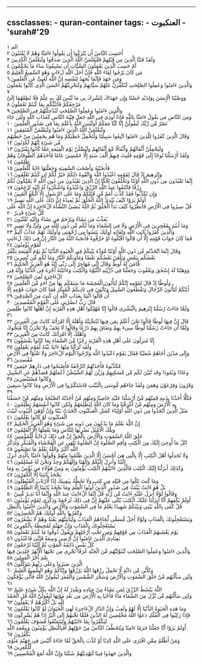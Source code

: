 
---
cssclasses:
    - quran-container
tags:
    - العنكبوت
    - 'surah#'29
---

الم  ١<br>
أَحَسِبَ النَّاسُ أَن يُتْرَكُوا أَن يَقُولُوا ءَامَنَّا وَهُمْ لَا يُفْتَنُونَ  ٢<br>
وَلَقَدْ فَتَنَّا الَّذِينَ مِن قَبْلِهِمْ فَلَيَعْلَمَنَّ اللَّهُ الَّذِينَ صَدَقُوا وَلَيَعْلَمَنَّ الْكَذِبِينَ  ٣<br>
أَمْ حَسِبَ الَّذِينَ يَعْمَلُونَ السَّئَِّاتِ أَن يَسْبِقُونَا سَاءَ مَا يَحْكُمُونَ  ٤<br>
مَن كَانَ يَرْجُوا لِقَاءَ اللَّهِ فَإِنَّ أَجَلَ اللَّهِ لَءَاتٍ وَهُوَ السَّمِيعُ الْعَلِيمُ  ٥<br>
وَمَن جَهَدَ فَإِنَّمَا يُجَهِدُ لِنَفْسِهِ إِنَّ اللَّهَ لَغَنِىٌّ عَنِ الْعَلَمِينَ  ٦<br>
وَالَّذِينَ ءَامَنُوا وَعَمِلُوا الصَّلِحَتِ لَنُكَفِّرَنَّ عَنْهُمْ سَئَِّاتِهِمْ وَلَنَجْزِيَنَّهُمْ أَحْسَنَ الَّذِى كَانُوا يَعْمَلُونَ  ٧<br>
وَوَصَّيْنَا الْإِنسَنَ بِوَلِدَيْهِ حُسْنًا وَإِن جَهَدَاكَ لِتُشْرِكَ بِى مَا لَيْسَ لَكَ بِهِ عِلْمٌ فَلَا تُطِعْهُمَا إِلَىَّ مَرْجِعُكُمْ فَأُنَبِّئُكُم بِمَا كُنتُمْ تَعْمَلُونَ  ٨<br>
وَالَّذِينَ ءَامَنُوا وَعَمِلُوا الصَّلِحَتِ لَنُدْخِلَنَّهُمْ فِى الصَّلِحِينَ  ٩<br>
وَمِنَ النَّاسِ مَن يَقُولُ ءَامَنَّا بِاللَّهِ فَإِذَا أُوذِىَ فِى اللَّهِ جَعَلَ فِتْنَةَ النَّاسِ كَعَذَابِ اللَّهِ وَلَئِن جَاءَ نَصْرٌ مِّن رَّبِّكَ لَيَقُولُنَّ إِنَّا كُنَّا مَعَكُمْ أَوَلَيْسَ اللَّهُ بِأَعْلَمَ بِمَا فِى صُدُورِ الْعَلَمِينَ  ١۰<br>
وَلَيَعْلَمَنَّ اللَّهُ الَّذِينَ ءَامَنُوا وَلَيَعْلَمَنَّ الْمُنَفِقِينَ  ١١<br>
وَقَالَ الَّذِينَ كَفَرُوا لِلَّذِينَ ءَامَنُوا اتَّبِعُوا سَبِيلَنَا وَلْنَحْمِلْ خَطَيَكُمْ وَمَا هُم بِحَمِلِينَ مِنْ خَطَيَهُم مِّن شَىْءٍ إِنَّهُمْ لَكَذِبُونَ  ١٢<br>
وَلَيَحْمِلُنَّ أَثْقَالَهُمْ وَأَثْقَالًا مَّعَ أَثْقَالِهِمْ وَلَيُسَْٔلُنَّ يَوْمَ الْقِيَمَةِ عَمَّا كَانُوا يَفْتَرُونَ  ١٣<br>
وَلَقَدْ أَرْسَلْنَا نُوحًا إِلَى قَوْمِهِ فَلَبِثَ فِيهِمْ أَلْفَ سَنَةٍ إِلَّا خَمْسِينَ عَامًا فَأَخَذَهُمُ الطُّوفَانُ وَهُمْ ظَلِمُونَ  ١٤<br>
فَأَنجَيْنَهُ وَأَصْحَبَ السَّفِينَةِ وَجَعَلْنَهَا ءَايَةً لِّلْعَلَمِينَ  ١٥<br>
وَإِبْرَهِيمَ إِذْ قَالَ لِقَوْمِهِ اعْبُدُوا اللَّهَ وَاتَّقُوهُ ذَلِكُمْ خَيْرٌ لَّكُمْ إِن كُنتُمْ تَعْلَمُونَ  ١٦<br>
إِنَّمَا تَعْبُدُونَ مِن دُونِ اللَّهِ أَوْثَنًا وَتَخْلُقُونَ إِفْكًا إِنَّ الَّذِينَ تَعْبُدُونَ مِن دُونِ اللَّهِ لَا يَمْلِكُونَ لَكُمْ رِزْقًا فَابْتَغُوا عِندَ اللَّهِ الرِّزْقَ وَاعْبُدُوهُ وَاشْكُرُوا لَهُ إِلَيْهِ تُرْجَعُونَ  ١٧<br>
وَإِن تُكَذِّبُوا فَقَدْ كَذَّبَ أُمَمٌ مِّن قَبْلِكُمْ وَمَا عَلَى الرَّسُولِ إِلَّا الْبَلَغُ الْمُبِينُ  ١٨<br>
أَوَلَمْ يَرَوْا كَيْفَ يُبْدِئُ اللَّهُ الْخَلْقَ ثُمَّ يُعِيدُهُ إِنَّ ذَلِكَ عَلَى اللَّهِ يَسِيرٌ  ١٩<br>
قُلْ سِيرُوا فِى الْأَرْضِ فَانظُرُوا كَيْفَ بَدَأَ الْخَلْقَ ثُمَّ اللَّهُ يُنشِئُ النَّشْأَةَ الْءَاخِرَةَ إِنَّ اللَّهَ عَلَى كُلِّ شَىْءٍ قَدِيرٌ  ٢۰<br>
يُعَذِّبُ مَن يَشَاءُ وَيَرْحَمُ مَن يَشَاءُ وَإِلَيْهِ تُقْلَبُونَ  ٢١<br>
وَمَا أَنتُم بِمُعْجِزِينَ فِى الْأَرْضِ وَلَا فِى السَّمَاءِ وَمَا لَكُم مِّن دُونِ اللَّهِ مِن وَلِىٍّ وَلَا نَصِيرٍ  ٢٢<br>
وَالَّذِينَ كَفَرُوا بَِٔايَتِ اللَّهِ وَلِقَائِهِ أُولَئِكَ يَئِسُوا مِن رَّحْمَتِى وَأُولَئِكَ لَهُمْ عَذَابٌ أَلِيمٌ  ٢٣<br>
فَمَا كَانَ جَوَابَ قَوْمِهِ إِلَّا أَن قَالُوا اقْتُلُوهُ أَوْ حَرِّقُوهُ فَأَنجَىهُ اللَّهُ مِنَ النَّارِ إِنَّ فِى ذَلِكَ لَءَايَتٍ لِّقَوْمٍ يُؤْمِنُونَ  ٢٤<br>
وَقَالَ إِنَّمَا اتَّخَذْتُم مِّن دُونِ اللَّهِ أَوْثَنًا مَّوَدَّةَ بَيْنِكُمْ فِى الْحَيَوةِ الدُّنْيَا ثُمَّ يَوْمَ الْقِيَمَةِ يَكْفُرُ بَعْضُكُم بِبَعْضٍ وَيَلْعَنُ بَعْضُكُم بَعْضًا وَمَأْوَىكُمُ النَّارُ وَمَا لَكُم مِّن نَّصِرِينَ  ٢٥<br>
فََٔامَنَ لَهُ لُوطٌ وَقَالَ إِنِّى مُهَاجِرٌ إِلَى رَبِّى إِنَّهُ هُوَ الْعَزِيزُ الْحَكِيمُ  ٢٦<br>
وَوَهَبْنَا لَهُ إِسْحَقَ وَيَعْقُوبَ وَجَعَلْنَا فِى ذُرِّيَّتِهِ النُّبُوَّةَ وَالْكِتَبَ وَءَاتَيْنَهُ أَجْرَهُ فِى الدُّنْيَا وَإِنَّهُ فِى الْءَاخِرَةِ لَمِنَ الصَّلِحِينَ  ٢٧<br>
وَلُوطًا إِذْ قَالَ لِقَوْمِهِ إِنَّكُمْ لَتَأْتُونَ الْفَحِشَةَ مَا سَبَقَكُم بِهَا مِنْ أَحَدٍ مِّنَ الْعَلَمِينَ  ٢٨<br>
أَئِنَّكُمْ لَتَأْتُونَ الرِّجَالَ وَتَقْطَعُونَ السَّبِيلَ وَتَأْتُونَ فِى نَادِيكُمُ الْمُنكَرَ فَمَا كَانَ جَوَابَ قَوْمِهِ إِلَّا أَن قَالُوا ائْتِنَا بِعَذَابِ اللَّهِ إِن كُنتَ مِنَ الصَّدِقِينَ  ٢٩<br>
قَالَ رَبِّ انصُرْنِى عَلَى الْقَوْمِ الْمُفْسِدِينَ  ٣۰<br>
وَلَمَّا جَاءَتْ رُسُلُنَا إِبْرَهِيمَ بِالْبُشْرَى قَالُوا إِنَّا مُهْلِكُوا أَهْلِ هَذِهِ الْقَرْيَةِ إِنَّ أَهْلَهَا كَانُوا ظَلِمِينَ  ٣١<br>
قَالَ إِنَّ فِيهَا لُوطًا قَالُوا نَحْنُ أَعْلَمُ بِمَن فِيهَا لَنُنَجِّيَنَّهُ وَأَهْلَهُ إِلَّا امْرَأَتَهُ كَانَتْ مِنَ الْغَبِرِينَ  ٣٢<br>
وَلَمَّا أَن جَاءَتْ رُسُلُنَا لُوطًا سِىءَ بِهِمْ وَضَاقَ بِهِمْ ذَرْعًا وَقَالُوا لَا تَخَفْ وَلَا تَحْزَنْ إِنَّا مُنَجُّوكَ وَأَهْلَكَ إِلَّا امْرَأَتَكَ كَانَتْ مِنَ الْغَبِرِينَ  ٣٣<br>
إِنَّا مُنزِلُونَ عَلَى أَهْلِ هَذِهِ الْقَرْيَةِ رِجْزًا مِّنَ السَّمَاءِ بِمَا كَانُوا يَفْسُقُونَ  ٣٤<br>
وَلَقَد تَّرَكْنَا مِنْهَا ءَايَةً بَيِّنَةً لِّقَوْمٍ يَعْقِلُونَ  ٣٥<br>
وَإِلَى مَدْيَنَ أَخَاهُمْ شُعَيْبًا فَقَالَ يَقَوْمِ اعْبُدُوا اللَّهَ وَارْجُوا الْيَوْمَ الْءَاخِرَ وَلَا تَعْثَوْا فِى الْأَرْضِ مُفْسِدِينَ  ٣٦<br>
فَكَذَّبُوهُ فَأَخَذَتْهُمُ الرَّجْفَةُ فَأَصْبَحُوا فِى دَارِهِمْ جَثِمِينَ  ٣٧<br>
وَعَادًا وَثَمُودَا وَقَد تَّبَيَّنَ لَكُم مِّن مَّسَكِنِهِمْ وَزَيَّنَ لَهُمُ الشَّيْطَنُ أَعْمَلَهُمْ فَصَدَّهُمْ عَنِ السَّبِيلِ وَكَانُوا مُسْتَبْصِرِينَ  ٣٨<br>
وَقَرُونَ وَفِرْعَوْنَ وَهَمَنَ وَلَقَدْ جَاءَهُم مُّوسَى بِالْبَيِّنَتِ فَاسْتَكْبَرُوا فِى الْأَرْضِ وَمَا كَانُوا سَبِقِينَ  ٣٩<br>
فَكُلًّا أَخَذْنَا بِذَنبِهِ فَمِنْهُم مَّنْ أَرْسَلْنَا عَلَيْهِ حَاصِبًا وَمِنْهُم مَّنْ أَخَذَتْهُ الصَّيْحَةُ وَمِنْهُم مَّنْ خَسَفْنَا بِهِ الْأَرْضَ وَمِنْهُم مَّنْ أَغْرَقْنَا وَمَا كَانَ اللَّهُ لِيَظْلِمَهُمْ وَلَكِن كَانُوا أَنفُسَهُمْ يَظْلِمُونَ  ٤۰<br>
مَثَلُ الَّذِينَ اتَّخَذُوا مِن دُونِ اللَّهِ أَوْلِيَاءَ كَمَثَلِ الْعَنكَبُوتِ اتَّخَذَتْ بَيْتًا وَإِنَّ أَوْهَنَ الْبُيُوتِ لَبَيْتُ الْعَنكَبُوتِ لَوْ كَانُوا يَعْلَمُونَ  ٤١<br>
إِنَّ اللَّهَ يَعْلَمُ مَا يَدْعُونَ مِن دُونِهِ مِن شَىْءٍ وَهُوَ الْعَزِيزُ الْحَكِيمُ  ٤٢<br>
وَتِلْكَ الْأَمْثَلُ نَضْرِبُهَا لِلنَّاسِ وَمَا يَعْقِلُهَا إِلَّا الْعَلِمُونَ  ٤٣<br>
خَلَقَ اللَّهُ السَّمَوَتِ وَالْأَرْضَ بِالْحَقِّ إِنَّ فِى ذَلِكَ لَءَايَةً لِّلْمُؤْمِنِينَ  ٤٤<br>
اتْلُ مَا أُوحِىَ إِلَيْكَ مِنَ الْكِتَبِ وَأَقِمِ الصَّلَوةَ إِنَّ الصَّلَوةَ تَنْهَى عَنِ الْفَحْشَاءِ وَالْمُنكَرِ وَلَذِكْرُ اللَّهِ أَكْبَرُ وَاللَّهُ يَعْلَمُ مَا تَصْنَعُونَ  ٤٥<br>
وَلَا تُجَدِلُوا أَهْلَ الْكِتَبِ إِلَّا بِالَّتِى هِىَ أَحْسَنُ إِلَّا الَّذِينَ ظَلَمُوا مِنْهُمْ وَقُولُوا ءَامَنَّا بِالَّذِى أُنزِلَ إِلَيْنَا وَأُنزِلَ إِلَيْكُمْ وَإِلَهُنَا وَإِلَهُكُمْ وَحِدٌ وَنَحْنُ لَهُ مُسْلِمُونَ  ٤٦<br>
وَكَذَلِكَ أَنزَلْنَا إِلَيْكَ الْكِتَبَ فَالَّذِينَ ءَاتَيْنَهُمُ الْكِتَبَ يُؤْمِنُونَ بِهِ وَمِنْ هَؤُلَاءِ مَن يُؤْمِنُ بِهِ وَمَا يَجْحَدُ بَِٔايَتِنَا إِلَّا الْكَفِرُونَ  ٤٧<br>
وَمَا كُنتَ تَتْلُوا مِن قَبْلِهِ مِن كِتَبٍ وَلَا تَخُطُّهُ بِيَمِينِكَ إِذًا لَّارْتَابَ الْمُبْطِلُونَ  ٤٨<br>
بَلْ هُوَ ءَايَتٌ بَيِّنَتٌ فِى صُدُورِ الَّذِينَ أُوتُوا الْعِلْمَ وَمَا يَجْحَدُ بَِٔايَتِنَا إِلَّا الظَّلِمُونَ  ٤٩<br>
وَقَالُوا لَوْلَا أُنزِلَ عَلَيْهِ ءَايَتٌ مِّن رَّبِّهِ قُلْ إِنَّمَا الْءَايَتُ عِندَ اللَّهِ وَإِنَّمَا أَنَا نَذِيرٌ مُّبِينٌ  ٥۰<br>
أَوَلَمْ يَكْفِهِمْ أَنَّا أَنزَلْنَا عَلَيْكَ الْكِتَبَ يُتْلَى عَلَيْهِمْ إِنَّ فِى ذَلِكَ لَرَحْمَةً وَذِكْرَى لِقَوْمٍ يُؤْمِنُونَ  ٥١<br>
قُلْ كَفَى بِاللَّهِ بَيْنِى وَبَيْنَكُمْ شَهِيدًا يَعْلَمُ مَا فِى السَّمَوَتِ وَالْأَرْضِ وَالَّذِينَ ءَامَنُوا بِالْبَطِلِ وَكَفَرُوا بِاللَّهِ أُولَئِكَ هُمُ الْخَسِرُونَ  ٥٢<br>
وَيَسْتَعْجِلُونَكَ بِالْعَذَابِ وَلَوْلَا أَجَلٌ مُّسَمًّى لَّجَاءَهُمُ الْعَذَابُ وَلَيَأْتِيَنَّهُم بَغْتَةً وَهُمْ لَا يَشْعُرُونَ  ٥٣<br>
يَسْتَعْجِلُونَكَ بِالْعَذَابِ وَإِنَّ جَهَنَّمَ لَمُحِيطَةٌ بِالْكَفِرِينَ  ٥٤<br>
يَوْمَ يَغْشَىهُمُ الْعَذَابُ مِن فَوْقِهِمْ وَمِن تَحْتِ أَرْجُلِهِمْ وَيَقُولُ ذُوقُوا مَا كُنتُمْ تَعْمَلُونَ  ٥٥<br>
يَعِبَادِىَ الَّذِينَ ءَامَنُوا إِنَّ أَرْضِى وَسِعَةٌ فَإِيَّىَ فَاعْبُدُونِ  ٥٦<br>
كُلُّ نَفْسٍ ذَائِقَةُ الْمَوْتِ ثُمَّ إِلَيْنَا تُرْجَعُونَ  ٥٧<br>
وَالَّذِينَ ءَامَنُوا وَعَمِلُوا الصَّلِحَتِ لَنُبَوِّئَنَّهُم مِّنَ الْجَنَّةِ غُرَفًا تَجْرِى مِن تَحْتِهَا الْأَنْهَرُ خَلِدِينَ فِيهَا نِعْمَ أَجْرُ الْعَمِلِينَ  ٥٨<br>
الَّذِينَ صَبَرُوا وَعَلَى رَبِّهِمْ يَتَوَكَّلُونَ  ٥٩<br>
وَكَأَيِّن مِّن دَابَّةٍ لَّا تَحْمِلُ رِزْقَهَا اللَّهُ يَرْزُقُهَا وَإِيَّاكُمْ وَهُوَ السَّمِيعُ الْعَلِيمُ  ٦۰<br>
وَلَئِن سَأَلْتَهُم مَّنْ خَلَقَ السَّمَوَتِ وَالْأَرْضَ وَسَخَّرَ الشَّمْسَ وَالْقَمَرَ لَيَقُولُنَّ اللَّهُ فَأَنَّى يُؤْفَكُونَ  ٦١<br>
اللَّهُ يَبْسُطُ الرِّزْقَ لِمَن يَشَاءُ مِنْ عِبَادِهِ وَيَقْدِرُ لَهُ إِنَّ اللَّهَ بِكُلِّ شَىْءٍ عَلِيمٌ  ٦٢<br>
وَلَئِن سَأَلْتَهُم مَّن نَّزَّلَ مِنَ السَّمَاءِ مَاءً فَأَحْيَا بِهِ الْأَرْضَ مِن بَعْدِ مَوْتِهَا لَيَقُولُنَّ اللَّهُ قُلِ الْحَمْدُ لِلَّهِ بَلْ أَكْثَرُهُمْ لَا يَعْقِلُونَ  ٦٣<br>
وَمَا هَذِهِ الْحَيَوةُ الدُّنْيَا إِلَّا لَهْوٌ وَلَعِبٌ وَإِنَّ الدَّارَ الْءَاخِرَةَ لَهِىَ الْحَيَوَانُ لَوْ كَانُوا يَعْلَمُونَ  ٦٤<br>
فَإِذَا رَكِبُوا فِى الْفُلْكِ دَعَوُا اللَّهَ مُخْلِصِينَ لَهُ الدِّينَ فَلَمَّا نَجَّىهُمْ إِلَى الْبَرِّ إِذَا هُمْ يُشْرِكُونَ  ٦٥<br>
لِيَكْفُرُوا بِمَا ءَاتَيْنَهُمْ وَلِيَتَمَتَّعُوا فَسَوْفَ يَعْلَمُونَ  ٦٦<br>
أَوَلَمْ يَرَوْا أَنَّا جَعَلْنَا حَرَمًا ءَامِنًا وَيُتَخَطَّفُ النَّاسُ مِنْ حَوْلِهِمْ أَفَبِالْبَطِلِ يُؤْمِنُونَ وَبِنِعْمَةِ اللَّهِ يَكْفُرُونَ  ٦٧<br>
وَمَنْ أَظْلَمُ مِمَّنِ افْتَرَى عَلَى اللَّهِ كَذِبًا أَوْ كَذَّبَ بِالْحَقِّ لَمَّا جَاءَهُ أَلَيْسَ فِى جَهَنَّمَ مَثْوًى لِّلْكَفِرِينَ  ٦٨<br>
وَالَّذِينَ جَهَدُوا فِينَا لَنَهْدِيَنَّهُمْ سُبُلَنَا وَإِنَّ اللَّهَ لَمَعَ الْمُحْسِنِينَ  ٦٩<br>
